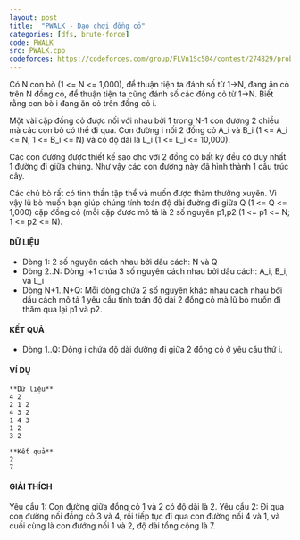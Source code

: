 ```yaml
---
layout: post
title:  "PWALK - Dạo chơi đồng cỏ"
categories: [dfs, brute-force]
code: PWALK
src: PWALK.cpp
codeforces: https://codeforces.com/group/FLVn1Sc504/contest/274829/problem/L
---
```




  


Có N con bò (1 <= N <= 1,000), để thuận tiện ta đánh số từ 1->N, đang ăn cỏ trên N đồng cỏ, để thuận tiện ta cũng đánh số các đồng cỏ từ 1->N. Biết rằng con bò i đang ăn cỏ trên đồng cỏ i.

Một vài cặp đồng cỏ được nối với nhau bởi 1 trong N-1 con đường 2 chiều mà các con bò có thể đi qua. Con đường i nối 2 đồng cỏ A\_i và B\_i (1 <= A\_i <= N; 1 <= B\_i <= N) và có độ dài là L\_i (1 <= L\_i <= 10,000).

Các con đường được thiết kế sao cho với 2 đồng cỏ bất kỳ đều có duy nhất 1 đường đi giữa chúng. Như vậy các con đường này đã hình thành 1 cấu trúc cây.

Các chú bò rất có tinh thần tập thể và muốn được thăm thường xuyên. Vì vậy lũ bò muốn bạn giúp chúng tính toán độ dài đường đi giữa Q (1 <= Q <= 1,000) cặp đồng cỏ (mỗi cặp được mô tả là 2 số nguyên p1,p2 (1 <= p1 <= N; 1 <= p2 <= N).

#### DỮ LIỆU

*   Dòng 1: 2 số nguyên cách nhau bởi dấu cách: N và Q
*   Dòng 2..N: Dòng i+1 chứa 3 số nguyên cách nhau bởi dấu cách: A\_i, B\_i, và L\_i
*   Dòng N+1..N+Q: Mỗi dòng chứa 2 số nguyên khác nhau cách nhau bởi dấu cách mô tả 1 yêu cầu tính toán độ dài 2 đồng cỏ mà lũ bò muốn đi thăm qua lại p1 và p2.

#### KẾT QUẢ

*   Dòng 1..Q: Dòng i chứa độ dài đường đi giữa 2 đồng cỏ ở yêu cầu thứ i.

#### VÍ DỤ

```
**Dữ liệu**
4 2
2 1 2
4 3 2
1 4 3
1 2
3 2

**Kết quả**
2
7

```

#### GIẢI THÍCH

Yêu cầu 1: Con đường giữa đồng cỏ 1 và 2 có độ dài là 2. Yêu cầu 2: Đi qua con đường nối đồng cỏ 3 và 4, rồi tiếp tục đi qua con đường nối 4 và 1, và cuối cùng là con đướng nối 1 và 2, độ dài tổng cộng là 7.

<!--more-->

